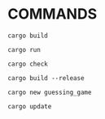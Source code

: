 # COMMANDS

`cargo build`

`cargo run`

`cargo check`

`cargo build --release`

`cargo new guessing_game`

`cargo update`